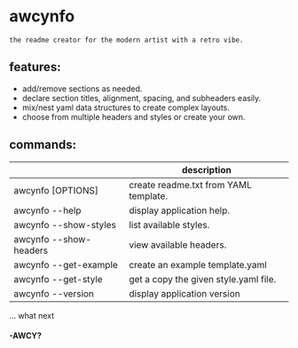 
awcynfo
=======
	the readme creator for the modern artist with a retro vibe.

## features:
- add/remove sections as needed.
- declare section titles, alignment, spacing, and subheaders easily. 
- mix/nest yaml data structures to create complex layouts. 
- choose from multiple headers and styles or create your own.

## commands:
|                              | description                           |
| ---------------------------- | --------------------------------------|
| awcynfo <YAMLFILE> [OPTIONS] | create readme.txt from YAML template. |
| awcynfo --help               | display application help.             |
| awcynfo --show-styles        | list available styles.                |
| awcynfo --show-headers       | view available headers.               |
| awcynfo --get-example        | create an example template.yaml       |
| awcynfo --get-style          | get a copy the given style.yaml file. |
| awcynfo --version            | display application version           |

... what next

#### -AWCY?
